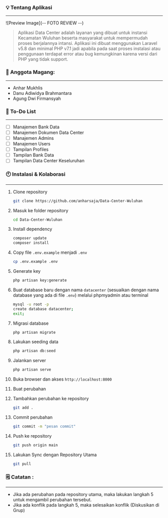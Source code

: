 ### **💡 Tentang Aplikasi**

---

![Preview Image](-- FOTO REVIEW --)

> Aplikasi Data Center adalah layanan yang dibuat untuk instansi Kecamatan Wuluhan beserta masyarakat untuk mempermudah proses berjalannya intansi. Aplikasi ini dibuat menggunakan Laravel v5.8 dan minimal PHP v7.1 jadi apabila pada saat proses instalasi atau penggunaan terdapat error atau bug kemungkinan karena versi dari PHP yang tidak support.

### **🙇 Anggota Magang:**

---

-   Anhar Mukhlis 
-   Danu Adiwidya Brahmantara
-   Agung Dwi Firmansyah

### **📝 To-Do List**

---

-   [ ] Manajemen Bank Data
-   [ ] Manajemen Dokumen Data Center
-   [ ] Manajemen Admins
-   [ ] Manajemen Users
-   [ ] Tampilan Profiles
-   [ ] Tampilan Bank Data
-   [ ] Tampilan Data Center Keseluruhan

### **🕙 Instalasi & Kolaborasi**

---

1. Clone repository
    
    ```bash
    git clone https://github.com/anharsaja/Data-Center-Wuluhan
    ```

2. Masuk ke folder repository
    
    ```bash
    cd Data-Center-Wuluhan
    ```

3. Install dependency
    
    ```bash
    composer update
    composer install
    ```

4. Copy file `.env.example` menjadi `.env`
    
    ```bash
    cp .env.example .env
    ```

5. Generate key
    
    ```bash
    php artisan key:generate
    ```

6. Buat database baru dengan nama `datacenter` (sesuaikan dengan nama database yang ada di file `.env`) melalui phpmyadmin atau terminal
    
    ```bash
    mysql -u root -p
    create database datacenter;
    exit;
    ```

7. Migrasi database
    
    ```bash
    php artisan migrate
    ```
    
8. Lakukan seeding data
    
    ```bash
    php artisan db:seed
    ```

9. Jalankan server
    
    ```bash
    php artisan serve
    ```

10. Buka browser dan akses `http://localhost:8000`

11. Buat perubahan
12. Tambahkan perubahan ke repository
    
    ```bash
    git add .
    ```

13. Commit perubahan
    
    ```bash
    git commit -m "pesan commit"
    ```

14. Push ke repository
    
    ```bash
    git push origin main
    ```

15. Lakukan Sync dengan Repository Utama
    
    ```bash
    git pull
    ```

### **🗒 Catatan :**

---

-   Jika ada perubahan pada repository utama, maka lakukan langkah 5 untuk mengambil perubahan tersebut.
-   Jika ada konflik pada langkah 5, maka selesaikan konflik (Diskusikan di Grup)